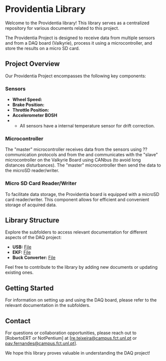 # Providentia Library

Welcome to the Providentia library! 
This library serves as a centralized repository for various documents related to this project. 

The Providentia Project is designed to receive data from multiple sensors and from a DAQ board (Valkyrie), process it using a microcontroller, and store the results on a micro SD card. 

## Project Overview

Our Providentia Project encompasses the following key components:

### Sensors

- **Wheel Speed:**
- **Brake Position:**
- **Throttle Position:**
- **Accelerometer BOSH**
- - All sensors have a internal temperature sensor for drift correction.  

### Microcontroller

The "master" microcontroller receives data from the sensors using ?? communication protocols and from the and communicates with the "slave" microcontroller on the Valkyrie Board using CANbus (to avoid long distances disturbances). The "master" microcontroller then send the data to the microSD reader/writer.

### Micro SD Card Reader/Writer

To facilitate data storage, the Providentia board is equipped with a microSD card reader/writer. This component allows for efficient and convenient storage of acquired data.

## Library Structure

Explore the subfolders to access relevant documentation for different aspects of the DAQ project:

- **USB:** [File](./Eletronics/USB.md)
- **EKF:** [File](./Sensor%20Fusion/EKF.md)
- **Buck Converter:** [File](./Eletronics/Buck%20Converter.md)

Feel free to contribute to the library by adding new documents or updating existing ones.

## Getting Started

For information on setting up and using the DAQ board, please refer to the relevant documentation in the subfolders.

## Contact

For questions or collaboration opportunities, please reach out to [RobertoERT or NotPentium] at [re.teixeira@campus.fct.unl.pt or pav.fernandes@campus.fct.unl.pt].

We hope this library proves valuable in understanding the DAQ project!


